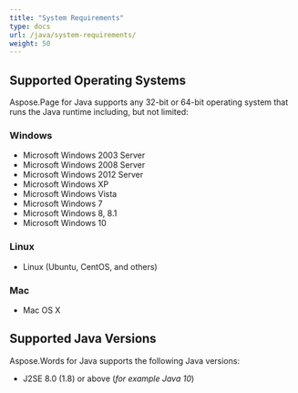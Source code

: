 ```yaml
---
title: "System Requirements"
type: docs
url: /java/system-requirements/
weight: 50
---
```


## **Supported Operating Systems**
Aspose.Page for Java supports any 32-bit or 64-bit operating system that runs the Java runtime including, but not limited:
### **Windows**
- Microsoft Windows 2003 Server
- Microsoft Windows 2008 Server
- Microsoft Windows 2012 Server
- Microsoft Windows XP
- Microsoft Windows Vista
- Microsoft Windows 7
- Microsoft Windows 8, 8.1
- Microsoft Windows 10
### **Linux**
- Linux (Ubuntu, CentOS, and others)
### **Mac**
- Mac OS X
## **Supported Java Versions**
Aspose.Words for Java supports the following Java versions:

- J2SE 8.0 (1.8) or above (*for example Java 10*) 
